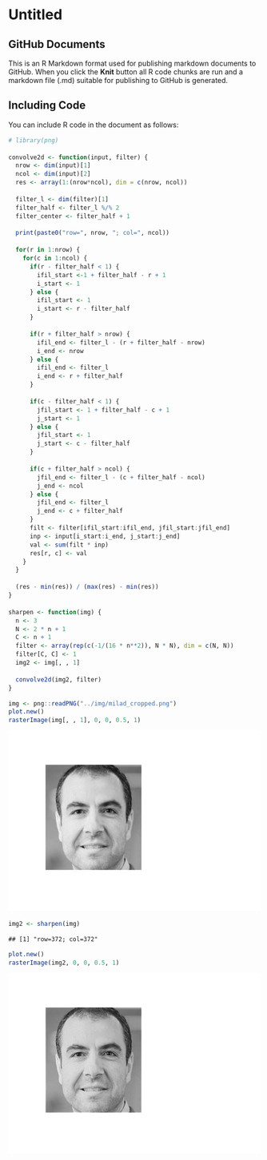 Untitled
================

## GitHub Documents

This is an R Markdown format used for publishing markdown documents to
GitHub. When you click the **Knit** button all R code chunks are run and
a markdown file (.md) suitable for publishing to GitHub is generated.

## Including Code

You can include R code in the document as follows:

``` r
# library(png)

convolve2d <- function(input, filter) {
  nrow <- dim(input)[1]
  ncol <- dim(input)[2]
  res <- array(1:(nrow*ncol), dim = c(nrow, ncol))
  
  filter_l <- dim(filter)[1]
  filter_half <- filter_l %/% 2
  filter_center <- filter_half + 1
  
  print(paste0("row=", nrow, "; col=", ncol))
  
  for(r in 1:nrow) {
    for(c in 1:ncol) {
      if(r - filter_half < 1) {
        ifil_start <-1 + filter_half - r + 1
        i_start <- 1
      } else {
        ifil_start <- 1
        i_start <- r - filter_half
      }
      
      if(r + filter_half > nrow) {
        ifil_end <- filter_l - (r + filter_half - nrow)
        i_end <- nrow
      } else {
        ifil_end <- filter_l
        i_end <- r + filter_half
      }
      
      if(c - filter_half < 1) {
        jfil_start <- 1 + filter_half - c + 1
        j_start <- 1
      } else {
        jfil_start <- 1
        j_start <- c - filter_half
      }
      
      if(c + filter_half > ncol) {
        jfil_end <- filter_l - (c + filter_half - ncol)
        j_end <- ncol
      } else {
        jfil_end <- filter_l
        j_end <- c + filter_half
      }
      filt <- filter[ifil_start:ifil_end, jfil_start:jfil_end]
      inp <- input[i_start:i_end, j_start:j_end]
      val <- sum(filt * inp)
      res[r, c] <- val
    }
  }
  
  (res - min(res)) / (max(res) - min(res))
}

sharpen <- function(img) {
  n <- 3
  N <- 2 * n + 1
  C <- n + 1
  filter <- array(rep(c(-1/(16 * n**2)), N * N), dim = c(N, N))
  filter[C, C] <- 1
  img2 <- img[, , 1]
  
  convolve2d(img2, filter)
}
```

``` r
img <- png::readPNG("../img/milad_cropped.png")
plot.new()
rasterImage(img[, , 1], 0, 0, 0.5, 1)
```

![](sharpen_files/figure-gfm/1.2-1.png)<!-- -->

``` r
img2 <- sharpen(img)
```

    ## [1] "row=372; col=372"

``` r
plot.new()
rasterImage(img2, 0, 0, 0.5, 1)
```

![](sharpen_files/figure-gfm/1.3%20test-1.png)<!-- -->
